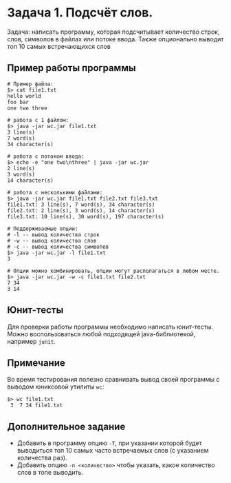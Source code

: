 # Задача 1. Подсчёт слов.

Задача: написать программу, которая подсчитывает количество строк, слов, символов в файлах или потоке ввода.
Также опционально выводит топ 10 самых встречающихся слов

## Пример работы программы

```
# Пример файла:
$> cat file1.txt
hello world
foo bar
one two three

# работа с 1 файлом:
$> java -jar wc.jar file1.txt
3 line(s)
7 word(s)
34 character(s)

# работа с потоком ввода:
$> echo -e "one two\nthree" | java -jar wc.jar 
2 line(s)
3 word(s)
14 character(s)

# работа с несколькими файлами:
$> java -jar wc.jar file1.txt file2.txt file3.txt
file1.txt: 3 line(s), 7 word(s), 34 character(s)
file2.txt: 2 line(s), 3 word(s), 14 character(s)
file3.txt: 10 line(s), 30 word(s), 197 character(s)

# Поддерживаемые опции:
# -l -- вывод количества строк
# -w -- вывод количества слов
# -c -- вывод количества символов
$> java -jar wc.jar -l file1.txt
3

# Опции можно комбинировать, опции могут располагаться в любом месте.
$> java -jar wc.jar -w -c file1.txt file2.txt
7 34
3 14
```

## Юнит-тесты
Для проверки работы программы необходимо написать юнит-тесты.
Можно воспользоваться любой подходящей java-библиотекой, например `junit`.

## Примечание
Во время тестирования полезно сравнивать вывод своей программы с выводом юниксовой утилиты `wc`:
```
$> wc file1.txt
 3  7 34 file1.txt
```

## Дополнительное задание
- Добавить в программу опцию `-T`, при указании которой будет выводиться топ 10 самых часто встречаемых слов (с указанием количества раз).
- Добавить опцию `-n <количество>` чтобы указать, какое количество слов в топе выводить.
